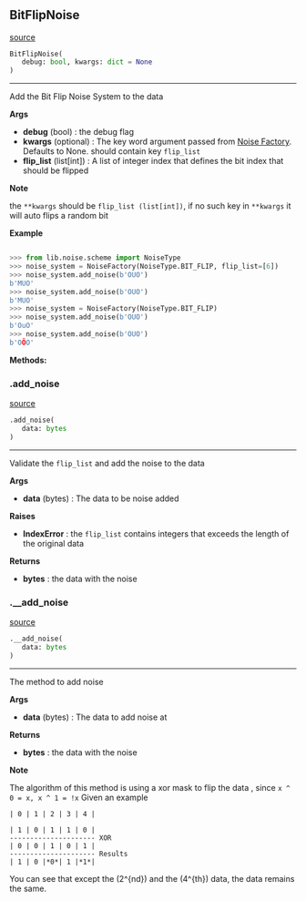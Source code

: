 #


## BitFlipNoise
[source](https://github.com/N0Ball/EDAC/blob/main/modules/noise/noise_method/bitflip.py/#L7)
```python 
BitFlipNoise(
   debug: bool, kwargs: dict = None
)
```


---
Add the Bit Flip Noise System to the data


**Args**

* **debug** (bool) : the debug flag
* **kwargs** (optional) : The key word argument passed from             [Noise Factory](../../noise/). Defaults to None.            should contain key `flip_list`
* **flip_list** (list[int]) : A list of integer index that defines the bit index            that should be flipped


**Note**

the `**kwargs` should be `flip_list (list[int])`, if no such key in            `**kwargs` it will auto flips a random bit


**Example**



```python

>>> from lib.noise.scheme import NoiseType
>>> noise_system = NoiseFactory(NoiseType.BIT_FLIP, flip_list=[6])
>>> noise_system.add_noise(b'OUO')
b'MUO'
>>> noise_system.add_noise(b'OUO')
b'MUO'
>>> noise_system = NoiseFactory(NoiseType.BIT_FLIP)
>>> noise_system.add_noise(b'OUO')
b'OuO'
>>> noise_system.add_noise(b'OUO')
b'OÕO'
```


**Methods:**


### .add_noise
[source](https://github.com/N0Ball/EDAC/blob/main/modules/noise/noise_method/bitflip.py/#L47)
```python
.add_noise(
   data: bytes
)
```

---
Validate the `flip_list` and add the noise to the data


**Args**

* **data** (bytes) : The data to be noise added


**Raises**

* **IndexError**  : the `flip_list` contains integers that exceeds the length of                the original data


**Returns**

* **bytes**  : the data with the noise


### .__add_noise
[source](https://github.com/N0Ball/EDAC/blob/main/modules/noise/noise_method/bitflip.py/#L76)
```python
.__add_noise(
   data: bytes
)
```

---
The method to add noise


**Args**

* **data** (bytes) : The data to add noise at


**Returns**

* **bytes**  : the data with the noise


**Note**

The algorithm of this method is using a xor mask to flip the data               , since `x ^ 0 = x, x ^ 1 = !x`
Given an example

```
| 0 | 1 | 2 | 3 | 4 |

| 1 | 0 | 1 | 1 | 0 |
--------------------- XOR
| 0 | 0 | 1 | 0 | 1 |
--------------------- Results
| 1 | 0 |*0*| 1 |*1*|
```

You can see that except the \(2^{nd}\) and the \(4^{th}\) data, the data remains                the same.
